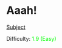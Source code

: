 # Aaah!

[Subject](https://open.kattis.com/problems/aaah)

Difficulty: <span style="color:lime">1.9 (Easy)</span>